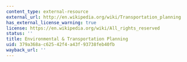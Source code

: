 ```yaml
---
content_type: external-resource
external_url: http://en.wikipedia.org/wiki/Transportation_planning
has_external_license_warning: true
license: https://en.wikipedia.org/wiki/All_rights_reserved
status: ''
title: Environmental & Transportation Planning
uid: 379a368a-c625-42f4-a43f-93738feb40fb
wayback_url: ''
---
```

